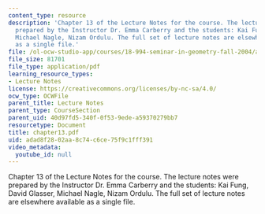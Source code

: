 ```yaml
---
content_type: resource
description: 'Chapter 13 of the Lecture Notes for the course. The lecture notes were
  prepared by the Instructor Dr. Emma Carberry and the students: Kai Fung, David Glasser,
  Michael Nagle, Nizam Ordulu. The full set of lecture notes are elsewhere available
  as a single file.'
file: /ol-ocw-studio-app/courses/18-994-seminar-in-geometry-fall-2004/adad8f2802aa8c74c6ce75f9c1fff391_chapter13.pdf
file_size: 81701
file_type: application/pdf
learning_resource_types:
- Lecture Notes
license: https://creativecommons.org/licenses/by-nc-sa/4.0/
ocw_type: OCWFile
parent_title: Lecture Notes
parent_type: CourseSection
parent_uid: 40d97fd5-340f-0f53-9ede-a59370279bb7
resourcetype: Document
title: chapter13.pdf
uid: adad8f28-02aa-8c74-c6ce-75f9c1fff391
video_metadata:
  youtube_id: null
---
```

Chapter 13 of the Lecture Notes for the course. The lecture notes were prepared by the Instructor Dr. Emma Carberry and the students: Kai Fung, David Glasser, Michael Nagle, Nizam Ordulu. The full set of lecture notes are elsewhere available as a single file.